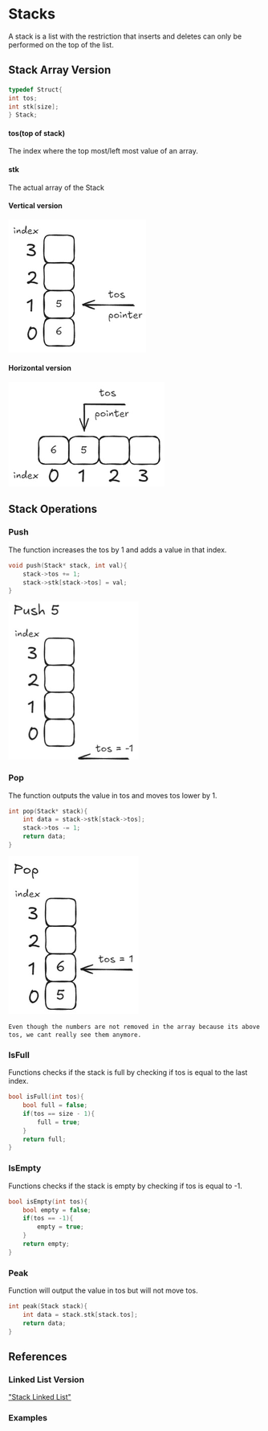 # Stacks

A stack is a list with the restriction that inserts and deletes
can only be performed on the top of the list.
## Stack Array Version
```c
typedef Struct{
int tos;
int stk[size];
} Stack;
```
#### tos(top of stack)
The index where the top most/left most value of an array.
#### stk
The actual array of the Stack

#### Vertical version
![alt text](Images/vertical_stack.jpg)
#### Horizontal version
![alt text](Images/horizontal_stack.jpg)

## Stack Operations
### Push
The function increases the tos by 1 and adds a value in that index.
```c
void push(Stack* stack, int val){
	stack->tos += 1;
	stack->stk[stack->tos] = val;
}
```
![alt text](Images/push_stack.gif)
### Pop
The function outputs the value in tos and moves tos lower by 1.
```c
int pop(Stack* stack){
	int data = stack->stk[stack->tos];
	stack->tos -= 1;
	return data;
}
```
![alt text](Images/pop_stack.gif)
``` 
Even though the numbers are not removed in the array because its above tos, we cant really see them anymore.
```
### IsFull
Functions checks if the stack is full by checking if tos is equal to the last index.
```c
bool isFull(int tos){
	bool full = false;
	if(tos == size - 1){
		full = true;
	}
	return full;
}
```
### IsEmpty
Functions checks if the stack is empty by checking if tos is equal to -1.
```c
bool isEmpty(int tos){
	bool empty = false;
	if(tos == -1){
		empty = true;
	}
	return empty;
}
```

### Peak
Function will output the value in tos but will not move tos.
```c
int peak(Stack stack){
	int data = stack.stk[stack.tos];
	return data;
}
```
## References
### Linked List Version
["Stack Linked List"](Stack_LinkedList.md)
### Examples
